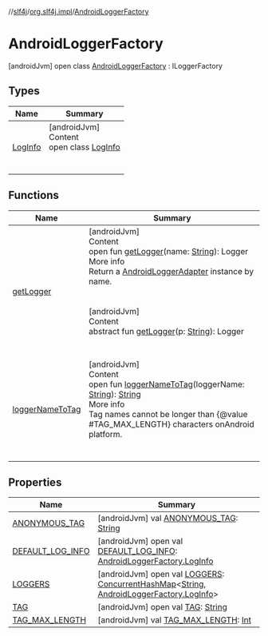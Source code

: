 //[slf4j](../../index.md)/[org.slf4j.impl](../index.md)/[AndroidLoggerFactory](index.md)



# AndroidLoggerFactory  
 [androidJvm] open class [AndroidLoggerFactory](index.md) : ILoggerFactory   


## Types  
  
|  Name|  Summary| 
|---|---|
| <a name="org.slf4j.impl/AndroidLoggerFactory.LogInfo///PointingToDeclaration/"></a>[LogInfo](-log-info/index.md)| <a name="org.slf4j.impl/AndroidLoggerFactory.LogInfo///PointingToDeclaration/"></a>[androidJvm]  <br>Content  <br>open class [LogInfo](-log-info/index.md)  <br><br><br>


## Functions  
  
|  Name|  Summary| 
|---|---|
| <a name="org.slf4j.impl/AndroidLoggerFactory/getLogger/#java.lang.String/PointingToDeclaration/"></a>[getLogger](get-logger.md)| <a name="org.slf4j.impl/AndroidLoggerFactory/getLogger/#java.lang.String/PointingToDeclaration/"></a>[androidJvm]  <br>Content  <br>open fun [getLogger](get-logger.md)(name: [String](https://docs.oracle.com/javase/8/docs/api/java/lang/String.html)): Logger  <br>More info  <br>Return a [AndroidLoggerAdapter](../-android-logger-adapter/index.md) instance by name.  <br><br><br>[androidJvm]  <br>Content  <br>abstract fun [getLogger](index.md#%5Borg.slf4j%2FILoggerFactory%2FgetLogger%2F%23java.lang.String%2FPointingToDeclaration%2F%5D%2FFunctions%2F-1382202621)(p: [String](https://docs.oracle.com/javase/8/docs/api/java/lang/String.html)): Logger  <br><br><br>
| <a name="org.slf4j.impl/AndroidLoggerFactory/loggerNameToTag/#java.lang.String/PointingToDeclaration/"></a>[loggerNameToTag](logger-name-to-tag.md)| <a name="org.slf4j.impl/AndroidLoggerFactory/loggerNameToTag/#java.lang.String/PointingToDeclaration/"></a>[androidJvm]  <br>Content  <br>open fun [loggerNameToTag](logger-name-to-tag.md)(loggerName: [String](https://docs.oracle.com/javase/8/docs/api/java/lang/String.html)): [String](https://docs.oracle.com/javase/8/docs/api/java/lang/String.html)  <br>More info  <br>Tag names cannot be longer than {@value #TAG_MAX_LENGTH} characters onAndroid platform.  <br><br><br>


## Properties  
  
|  Name|  Summary| 
|---|---|
| <a name="org.slf4j.impl/AndroidLoggerFactory/ANONYMOUS_TAG/#/PointingToDeclaration/"></a>[ANONYMOUS_TAG](-a-n-o-n-y-m-o-u-s_-t-a-g.md)| <a name="org.slf4j.impl/AndroidLoggerFactory/ANONYMOUS_TAG/#/PointingToDeclaration/"></a> [androidJvm] val [ANONYMOUS_TAG](-a-n-o-n-y-m-o-u-s_-t-a-g.md): [String](https://docs.oracle.com/javase/8/docs/api/java/lang/String.html)   <br>
| <a name="org.slf4j.impl/AndroidLoggerFactory/DEFAULT_LOG_INFO/#/PointingToDeclaration/"></a>[DEFAULT_LOG_INFO](-d-e-f-a-u-l-t_-l-o-g_-i-n-f-o.md)| <a name="org.slf4j.impl/AndroidLoggerFactory/DEFAULT_LOG_INFO/#/PointingToDeclaration/"></a> [androidJvm] open val [DEFAULT_LOG_INFO](-d-e-f-a-u-l-t_-l-o-g_-i-n-f-o.md): [AndroidLoggerFactory.LogInfo](-log-info/index.md)   <br>
| <a name="org.slf4j.impl/AndroidLoggerFactory/LOGGERS/#/PointingToDeclaration/"></a>[LOGGERS](-l-o-g-g-e-r-s.md)| <a name="org.slf4j.impl/AndroidLoggerFactory/LOGGERS/#/PointingToDeclaration/"></a> [androidJvm] open val [LOGGERS](-l-o-g-g-e-r-s.md): [ConcurrentHashMap](https://docs.oracle.com/javase/8/docs/api/java/util/concurrent/ConcurrentHashMap.html)<[String](https://docs.oracle.com/javase/8/docs/api/java/lang/String.html), [AndroidLoggerFactory.LogInfo](-log-info/index.md)>   <br>
| <a name="org.slf4j.impl/AndroidLoggerFactory/TAG/#/PointingToDeclaration/"></a>[TAG](-t-a-g.md)| <a name="org.slf4j.impl/AndroidLoggerFactory/TAG/#/PointingToDeclaration/"></a> [androidJvm] open val [TAG](-t-a-g.md): [String](https://docs.oracle.com/javase/8/docs/api/java/lang/String.html)   <br>
| <a name="org.slf4j.impl/AndroidLoggerFactory/TAG_MAX_LENGTH/#/PointingToDeclaration/"></a>[TAG_MAX_LENGTH](-t-a-g_-m-a-x_-l-e-n-g-t-h.md)| <a name="org.slf4j.impl/AndroidLoggerFactory/TAG_MAX_LENGTH/#/PointingToDeclaration/"></a> [androidJvm] val [TAG_MAX_LENGTH](-t-a-g_-m-a-x_-l-e-n-g-t-h.md): [Int](https://kotlinlang.org/api/latest/jvm/stdlib/kotlin/-int/index.html)   <br>

